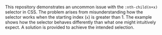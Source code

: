 This repository demonstrates an uncommon issue with the `:nth-child(n+x)` selector in CSS. The problem arises from misunderstanding how the selector works when the starting index (`x`) is greater than 1. The example shows how the selector behaves differently than what one might intuitively expect. A solution is provided to achieve the intended selection.
